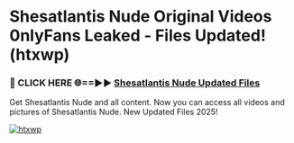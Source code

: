 # Shesatlantis Nude Original Videos 0nlyFans Leaked - Files Updated! (htxwp)

<h3>🔴 CLICK HERE 🌐==►► <a href="https://tinyurl.com/5h6xmrr3" rel="nofollow">Shesatlantis Nude Updated Files</a></h3>

Get Shesatlantis Nude and all content. Now you can access all videos and pictures of Shesatlantis Nude. New Updated Files 2025!

[![htxwp](https://i.imgur.com/KVD873Z.gif)](https://tinyurl.com/5h6xmrr3)
